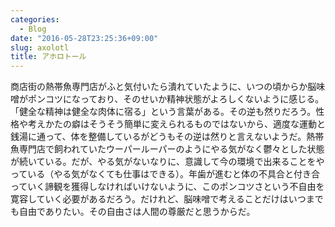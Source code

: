 ```yaml
---
categories:
  - Blog
date: "2016-05-28T23:25:36+09:00"
slug: axolotl
title: アホロトール
---
```


商店街の熱帯魚専門店がふと気付いたら潰れていたように、いつの頃からか脳味噌がポンコツになっており、そのせいか精神状態がよろしくないように感じる。「健全な精神は健全な肉体に宿る」という言葉がある。その逆も然りだろう。性格や考えかたの癖はそうそう簡単に変えられるものではないから、適度な運動と銭湯に通って、体を整備しているがどうもその逆は然りと言えないようだ。熱帯魚専門店で飼われていたウーパールーパーのようにやる気がなく鬱々とした状態が続いている。だが、やる気がないなりに、意識して今の環境で出来ることをやっている（やる気がなくても仕事はできる）。年歯が進むと体の不具合と付き合っていく諦観を獲得しなければいけないように、このポンコツさという不自由を寛容していく必要があるだろう。だけれど、脳味噌で考えることだけはいつまでも自由でありたい。その自由さは人間の尊厳だと思うからだ。

